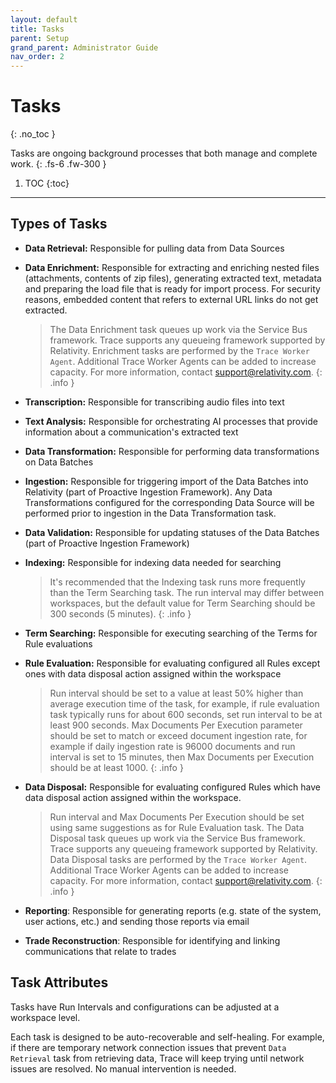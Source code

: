 ```yaml
---
layout: default
title: Tasks
parent: Setup
grand_parent: Administrator Guide
nav_order: 2
---
```


# Tasks
{: .no_toc }

Tasks are ongoing background processes that both manage and complete work.
{: .fs-6 .fw-300 }

1. TOC
{:toc}

---

Types of Tasks
------

- **Data Retrieval:** Responsible for pulling data from Data Sources

- **Data Enrichment:** Responsible for extracting and enriching nested files (attachments, contents of zip files), generating extracted text, metadata and preparing the load file that is ready for import process. For security reasons, embedded content that refers to external URL links do not get extracted.

  > The Data Enrichment task queues up work via the Service Bus framework. Trace supports any queueing framework supported by Relativity. Enrichment tasks are performed by the `Trace Worker Agent`. Additional Trace Worker Agents can be added to increase capacity. For more information, contact [support@relativity.com](mailto:support@relativity.com).
  {: .info }
  
- **Transcription:** Responsible for transcribing audio files into text

- **Text Analysis:** Responsible for orchestrating AI processes that provide information about a communication's extracted text

- **Data Transformation:** Responsible for performing data transformations on Data Batches

- **Ingestion:** Responsible for triggering import of the Data Batches into Relativity (part of Proactive Ingestion Framework). Any Data Transformations configured for the corresponding Data Source will be performed prior to ingestion in the Data Transformation task.

- **Data Validation:** Responsible for updating statuses of the Data Batches (part of Proactive Ingestion Framework)

- **Indexing:** Responsible for indexing data needed for searching

  > It's recommended that the Indexing task runs more frequently than the Term Searching task. The run interval may differ between workspaces, but the default value for Term Searching should be 300 seconds (5 minutes).
  > {: .info }

- **Term Searching:** Responsible for executing searching of the Terms for Rule evaluations

- **Rule Evaluation:** Responsible for evaluating configured all Rules except ones with data disposal action assigned within the workspace 

  > Run interval should be set to a value at least 50% higher than average execution time of the task, for example, if rule evaluation task typically runs for about 600 seconds, set run interval to be at least 900 seconds. Max Documents Per Execution parameter should be set to match or exceed document ingestion rate, for example if daily ingestion rate is 96000 documents and run interval is set to 15 minutes, then Max Documents per Execution should be at least 1000.
  {: .info }
  
- **Data Disposal:** Responsible for evaluating configured Rules which have data disposal action assigned within the workspace.

  > Run interval and Max Documents Per Execution should be set using same suggestions as for Rule Evaluation task. The Data Disposal task queues up work via the Service Bus framework. Trace supports any queueing framework supported by Relativity. Data Disposal  tasks are performed by the `Trace Worker Agent`. Additional Trace Worker Agents can be added to increase capacity. For more information, contact [support@relativity.com](mailto:support@relativity.com).
  {: .info }

- **Reporting**: Responsible for generating reports (e.g. state of the system, user actions, etc.) and sending those reports via email

- **Trade Reconstruction**: Responsible for identifying and linking communications that relate to trades

## Task Attributes

Tasks have Run Intervals and configurations can be adjusted at a workspace level.

Each task is designed to be auto-recoverable and self-healing. For example, if there are temporary network connection issues that prevent `Data Retrieval` task from retrieving data, Trace will keep trying until network issues are resolved. No manual intervention is needed.
